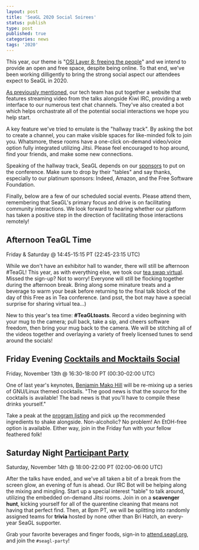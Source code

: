 ```yaml
---
layout: post
title: 'SeaGL 2020 Social Soirees'
status: publish
type: post
published: true
categories: news
tags: '2020'
---
```


This year, our theme is "[OSI Layer 8: freeing the people](/news/2020/11/10/announcing-SeaGL-2020-theme.html)" and we intend to provide an open and free space, despite being online. To that end, we've been working dilligently to bring the strong social aspect our attendees expect to SeaGL in 2020.

[As previously mentioned](/news/2020/11/09/seagl-tech-stack.html), our tech team has put together a website that features streaming video from the talks alongside Kiwi IRC, providing a web interface to our numerous text chat channels. They've also created a bot which helps orchastrate all of the potential social interactions we hope you help start.

A key feature we've tried to emulate is the "hallway track". By asking the bot to create a channel, you can make visible spaces for like-minded folk to join you. Whatsmore, these rooms have a one-click on-demand video/voice option fully integrated utilizing Jitsi. Please feel encouraged to hop around, find your friends, and make some new connections.

Speaking of the hallway track, SeaGL depends on our [sponsors](/sponsors/2020.html) to put on the conference. Make sure to drop by their "tables" and say thanks, especially to our platinum sponsors: Indeed, Amazon, and the Free Software Foundation.

Finally, below are a few of our scheduled social events. Please attend them, remembering that SeaGL's primary focus and drive is on facilitating community interactions. We look forward to hearing whether our platform has taken a positive step in the direction of facilitating those interactions remotely!


## Afternoon TeaGL Time

Friday & Saturday @ 14:45-15:15 PT (22:45-23:15 UTC)

While we don't have an exhibitor hall to wander, there will still be afternoon #TeaGL! This year, as with everything else, we took our [tea swap virtual](/news/2020/09/25/teagl-online.html). Missed the sign-up? Not to worry! Everyone will still be flocking together during the afternoon break. Bring along some minature treats and a beverage to warm your beak before returning to the final talk block of the day of this Free as in Tea conference. (and psst, the bot may have a special surprise for sharing virtual tea...)

New to this year's tea time: **#TeaGLtoasts**. Record a video beginning with your mug to the camera; pull back, take a sip, and cheers software freedom, then bring your mug back to the camera. We will be stitching all of the videos together and overlaying a variety of freely licensed tunes to send around the socials!


## Friday Evening [Cocktails and Mocktails Social](https://osem.seagl.org/conferences/seagl2020/program/proposals/811)

Friday, November 13th @ 16:30-18:00 PT (00:30-02:00 UTC)

One of last year's keynotes, [Benjamin Mako Hill](/news/2019/09/30/keynote-benjamin-mako-hill.html) will be re-mixing up a series of GNU/Linux themed cocktails. "The good news is that the source for the cocktails is available! The bad news is that you'll have to compile these drinks yourself."

Take a peak at the [program listing](https://osem.seagl.org/conferences/seagl2020/program/proposals/811) and pick up the recommended ingredients to shake alongside. Non-alcoholic? No problem! An EtOH-free option is available. Either way, join in the Friday fun with your fellow feathered folk!


## Saturday Night [Participant Party](https://osem.seagl.org/conferences/seagl2020/program/proposals/812)

Saturday, November 14th @ 18:00-22:00 PT (02:00-06:00 UTC)

After the talks have ended, and we've all taken a bit of a break from the screen glow, an evening of fun is ahead. Our IRC Bot will be helping along the mixing and mingling. Start up a special interest "table" to talk around, utilizing the embedded on-demand Jitsi rooms. Join in on a **scavenger hunt**, kicking yourself for all of the quarentine cleaning that means not having that perfect find. Then, at 8pm PT, we will be splitting into randomly assigned teams for **trivia** hosted by none other than Bri Hatch, an every-year SeaGL supporter.

Grab your favorite beverages and finger foods, sign-in to [attend.seagl.org](https://attend.seagl.org), and join the `#seagl-party`!
